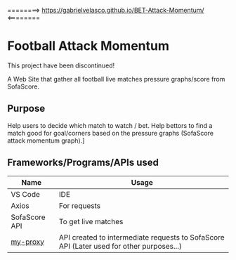 ========>  https://gabrielvelasco.github.io/BET-Attack-Momentum/ <========

# Football Attack Momentum
This project have been discontinued!

A Web Site that gather all football live matches pressure graphs/score from SofaScore.

## Purpose
Help users to decide which match to watch / bet.
Help bettors to find a match good for goal/corners based on the pressure graphs (SofaScore attack momentum graph).]

## Frameworks/Programs/APIs used

| Name                                             | Usage                                                        |
| ------------------------------------------------ | ------------------------------------------------------------ |
| VS Code | IDE |
| Axios   | For requests |
| SofaScore API | To get live matches |
| [my-proxy](https://github.com/GabrielVelasco/my-proxy) | API created to intermediate requests to SofaScore API (Later used for other purposes...) |
